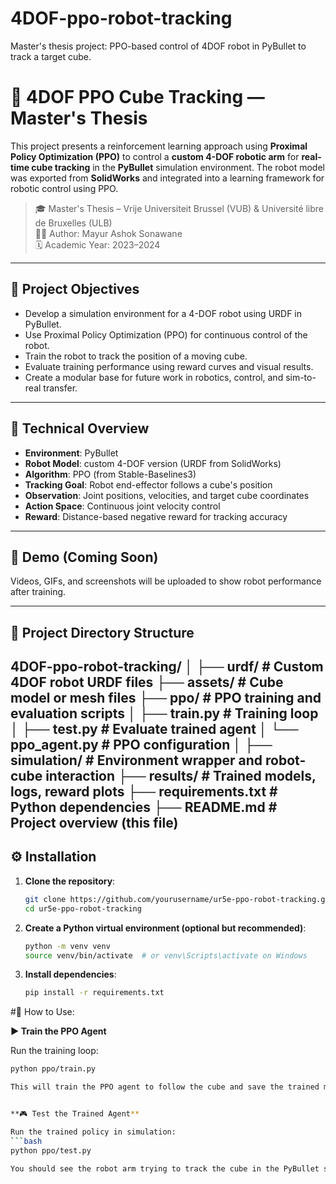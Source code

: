# 4DOF-ppo-robot-tracking
Master's thesis project: PPO-based control of 4DOF robot in PyBullet to track a target cube.
# 🤖 4DOF PPO Cube Tracking — Master's Thesis

This project presents a reinforcement learning approach using **Proximal Policy Optimization (PPO)** to control a **custom 4-DOF  robotic arm** for **real-time cube tracking** in the **PyBullet** simulation environment. The robot model was exported from **SolidWorks** and integrated into a learning framework for robotic control using PPO.

> 🎓 Master's Thesis – Vrije Universiteit Brussel (VUB) & Université libre de Bruxelles (ULB)  
> 👨‍🔬 Author: Mayur Ashok Sonawane  
> 🗓️ Academic Year: 2023–2024  

---

## 🎯 Project Objectives

- Develop a simulation environment for a 4-DOF robot using URDF in PyBullet.
- Use Proximal Policy Optimization (PPO) for continuous control of the robot.
- Train the robot to track the position of a moving cube.
- Evaluate training performance using reward curves and visual results.
- Create a modular base for future work in robotics, control, and sim-to-real transfer.

---

## 🧠 Technical Overview

- **Environment**: PyBullet  
- **Robot Model**: custom 4-DOF version (URDF from SolidWorks)  
- **Algorithm**: PPO (from Stable-Baselines3)  
- **Tracking Goal**: Robot end-effector follows a cube's position  
- **Observation**: Joint positions, velocities, and target cube coordinates  
- **Action Space**: Continuous joint velocity control  
- **Reward**: Distance-based negative reward for tracking accuracy

---

## 📸 Demo (Coming Soon)

Videos, GIFs, and screenshots will be uploaded to show robot performance after training.

---

## 📁 Project Directory Structure

4DOF-ppo-robot-tracking/
│
├── urdf/ # Custom 4DOF robot URDF files
├── assets/ # Cube model or mesh files
├── ppo/ # PPO training and evaluation scripts
│ ├── train.py # Training loop
│ ├── test.py # Evaluate trained agent
│ └── ppo_agent.py # PPO configuration
│
├── simulation/ # Environment wrapper and robot-cube interaction
├── results/ # Trained models, logs, reward plots
├── requirements.txt # Python dependencies
├── README.md # Project overview (this file)
---

## ⚙️ Installation

1. **Clone the repository**:
   ```bash
   git clone https://github.com/yourusername/ur5e-ppo-robot-tracking.git
   cd ur5e-ppo-robot-tracking

2. **Create a Python virtual environment (optional but recommended)**:
   ```bash
   python -m venv venv
   source venv/bin/activate  # or venv\Scripts\activate on Windows
3. **Install dependencies**:
   ```bash
   pip install -r requirements.txt

#🚀 How to Use:

**▶️ Train the PPO Agent**

Run the training loop:
```bash
python ppo/train.py

This will train the PPO agent to follow the cube and save the trained model in results/.


**🎮 Test the Trained Agent**

Run the trained policy in simulation:
```bash
python ppo/test.py

You should see the robot arm trying to track the cube in the PyBullet simulation.



